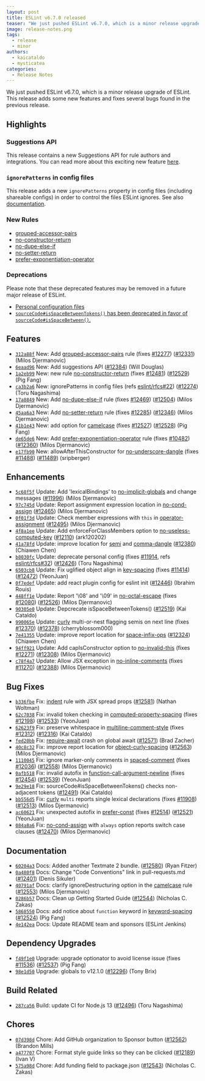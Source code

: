 ```yaml
---
layout: post
title: ESLint v6.7.0 released
teaser: "We just pushed ESLint v6.7.0, which is a minor release upgrade of ESLint. This release adds some new features and fixes several bugs found in the previous release."
image: release-notes.png
tags:
  - release
  - minor
authors:
  - kaicataldo
  - mysticatea
categories:
  - Release Notes
---
```


We just pushed ESLint v6.7.0, which is a minor release upgrade of ESLint. This release adds some new features and fixes several bugs found in the previous release.


## Highlights

### Suggestions API

This release contains a new Suggestions API for rule authors and integrations. You can read more about this exciting new feature [here](/docs/developer-guide/working-with-rules#providing-suggestions).

### `ignorePatterns` in config files

This release adds a new `ignorePatterns` property in config files (including shareable configs) in order to control the files ESLint ignores. See also [documentation](https://eslint.org/docs/user-guide/configuring#ignoring-files-and-directories).

### New Rules

* [grouped-accessor-pairs](/docs/rules/grouped-accessor-pairs)
* [no-constructor-return](/docs/rules/no-constructor-return)
* [no-dupe-else-if](/docs/rules/no-dupe-else-if)
* [no-setter-return](/docs/rules/no-setter-return)
* [prefer-exponentiation-operator](/docs/rules/prefer-exponentiation-operator)

### Deprecations

Please note that these deprecated features may be removed in a future major release of ESLint.

* [Personal configuration files](/docs/user-guide/configuring#personal-configuration-file-deprecated)
* [`sourceCode#isSpaceBetweenTokens()` has been deprecated in favor of `sourceCode#isSpaceBetween()`.](/docs/developer-guide/working-with-rules#deprecated)

## Features

* [`312a88f`](https://github.com/eslint/eslint/commit/312a88f2230082d898b7d8d82f8af63cb352e55a) New: Add [grouped-accessor-pairs](/docs/rules/grouped-accessor-pairs) rule (fixes [#12277](https://github.com/eslint/eslint/issues/12277)) ([#12331](https://github.com/eslint/eslint/issues/12331)) (Milos Djermanovic)
* [`6eaad96`](https://github.com/eslint/eslint/commit/6eaad964ff159d0a38de96c1104782ffe6858c78) New: Add suggestions API ([#12384](https://github.com/eslint/eslint/issues/12384)) (Will Douglas)
* [`1a2eb99`](https://github.com/eslint/eslint/commit/1a2eb99f11c65813bba11d6576a06cff2b823cc9) New: new rule [no-constructor-return](/docs/rules/no-constructor-return) (fixes [#12481](https://github.com/eslint/eslint/issues/12481)) ([#12529](https://github.com/eslint/eslint/issues/12529)) (Pig Fang)
* [`ca3b2a6`](https://github.com/eslint/eslint/commit/ca3b2a62c9e829dc4534bca3643d6bc729b46df0) New: ignorePatterns in config files (refs [eslint/rfcs#22](https://github.com/eslint/rfcs/issues/22)) ([#12274](https://github.com/eslint/eslint/issues/12274)) (Toru Nagashima)
* [`17a8849`](https://github.com/eslint/eslint/commit/17a8849491a983f6cb8e98da8c0c9d52ff5f2aa6) New: Add [no-dupe-else-if](/docs/rules/no-dupe-else-if) rule (fixes [#12469](https://github.com/eslint/eslint/issues/12469)) ([#12504](https://github.com/eslint/eslint/issues/12504)) (Milos Djermanovic)
* [`45aa6a3`](https://github.com/eslint/eslint/commit/45aa6a3ba3486f1b116c5daab6432d144e5ea574) New: Add [no-setter-return](/docs/rules/no-setter-return) rule (fixes [#12285](https://github.com/eslint/eslint/issues/12285)) ([#12346](https://github.com/eslint/eslint/issues/12346)) (Milos Djermanovic)
* [`41b1e43`](https://github.com/eslint/eslint/commit/41b1e4308c1cb01c8b00cc8adc36440e77854117) New: add option for [camelcase](/docs/rules/camelcase) (fixes [#12527](https://github.com/eslint/eslint/issues/12527)) ([#12528](https://github.com/eslint/eslint/issues/12528)) (Pig Fang)
* [`de65de6`](https://github.com/eslint/eslint/commit/de65de6e488112a602949e6a5d27dd4c754b003c) New: Add [prefer-exponentiation-operator](/docs/rules/prefer-exponentiation-operator) rule (fixes [#10482](https://github.com/eslint/eslint/issues/10482)) ([#12360](https://github.com/eslint/eslint/issues/12360)) (Milos Djermanovic)
* [`e17fb90`](https://github.com/eslint/eslint/commit/e17fb90f5817d16081e690eb06b7720afcb9fa2a) New: allowAfterThisConstructor for [no-underscore-dangle](/docs/rules/no-underscore-dangle) (fixes [#11488](https://github.com/eslint/eslint/issues/11488)) ([#11489](https://github.com/eslint/eslint/issues/11489)) (sripberger)




## Enhancements


* [`5c68f5f`](https://github.com/eslint/eslint/commit/5c68f5feeb4a6c0cb53ff76b2fd255b5bfa69c93) Update: Add 'lexicalBindings' to [no-implicit-globals](/docs/rules/no-implicit-globals) and change messages ([#11996](https://github.com/eslint/eslint/issues/11996)) (Milos Djermanovic)
* [`97c745d`](https://github.com/eslint/eslint/commit/97c745dc277febbea82552a4d9186e3df847f860) Update: Report assignment expression location in [no-cond-assign](/docs/rules/no-cond-assign) ([#12465](https://github.com/eslint/eslint/issues/12465)) (Milos Djermanovic)
* [`0f01f3d`](https://github.com/eslint/eslint/commit/0f01f3d0807c580631c2fdcff29192a64a870637) Update: Check member expressions with `this` in [operator-assignment](/docs/rules/operator-assignment) ([#12495](https://github.com/eslint/eslint/issues/12495)) (Milos Djermanovic)
* [`4f8a1ee`](https://github.com/eslint/eslint/commit/4f8a1ee1c26ccb5882e5e83ea7eab2f406c7476b) Update: Add enforceForClassMembers option to [no-useless-computed-key](/docs/rules/no-useless-computed-key) ([#12110](https://github.com/eslint/eslint/issues/12110)) (ark120202)
* [`41a78fd`](https://github.com/eslint/eslint/commit/41a78fd7ce245cad8ff6a96c42f5840688849427) Update: improve location for [semi](/docs/rules/semi) and [comma-dangle](/docs/rules/comma-dangle) ([#12380](https://github.com/eslint/eslint/issues/12380)) (Chiawen Chen)
* [`b8030fc`](https://github.com/eslint/eslint/commit/b8030fc23e88f57a04d955b3befd1ab0fc2c5d10) Update: deprecate personal config (fixes [#11914](https://github.com/eslint/eslint/issues/11914), refs [eslint/rfcs#32](https://github.com/eslint/rfcs/issues/32)) ([#12426](https://github.com/eslint/eslint/issues/12426)) (Toru Nagashima)
* [`6503cb8`](https://github.com/eslint/eslint/commit/6503cb8d99e549fece53b80b110e890a7978b9fd) Update: Fix uglified object align in [key-spacing](/docs/rules/key-spacing) (fixes [#11414](https://github.com/eslint/eslint/issues/11414)) ([#12472](https://github.com/eslint/eslint/issues/12472)) (YeonJuan)
* [`0f7edef`](https://github.com/eslint/eslint/commit/0f7edefdc1576d5e3e7ef89083002b0a4a31f039) Update: add react plugin config for eslint init ([#12446](https://github.com/eslint/eslint/issues/12446)) (Ibrahim Rouis)
* [`448ff1e`](https://github.com/eslint/eslint/commit/448ff1e53734c503fb9e7e6802c1c7e441d4c019) Update: Report '\08' and '\09' in [no-octal-escape](/docs/rules/no-octal-escape) (fixes [#12080](https://github.com/eslint/eslint/issues/12080)) ([#12526](https://github.com/eslint/eslint/issues/12526)) (Milos Djermanovic)
* [`90305e0`](https://github.com/eslint/eslint/commit/90305e017c2c5fba0b4b62f41b180910b4baeedb) Update: Depcrecate isSpaceBetweenTokens() ([#12519](https://github.com/eslint/eslint/issues/12519)) (Kai Cataldo)
* [`990065e`](https://github.com/eslint/eslint/commit/990065e5f58b6cc6922ab6cee5b97bfc56a6237a) Update: [curly](/docs/rules/curly) multi-or-nest flagging semis on next line (fixes [#12370](https://github.com/eslint/eslint/issues/12370)) ([#12378](https://github.com/eslint/eslint/issues/12378)) (cherryblossom000)
* [`7e41355`](https://github.com/eslint/eslint/commit/7e41355b19a8ef347620dd7c0dde491c3460937b) Update: improve report location for [space-infix-ops](/docs/rules/space-infix-ops) ([#12324](https://github.com/eslint/eslint/issues/12324)) (Chiawen Chen)
* [`94ff921`](https://github.com/eslint/eslint/commit/94ff921689115f856578159564ee1968b4b914be) Update: Add capIsConstructor option to [no-invalid-this](/docs/rules/no-invalid-this) (fixes [#12271](https://github.com/eslint/eslint/issues/12271)) ([#12308](https://github.com/eslint/eslint/issues/12308)) (Milos Djermanovic)
* [`c78f4a7`](https://github.com/eslint/eslint/commit/c78f4a73de68f81cd41132b46d4840b91599d599) Update: Allow JSX exception in [no-inline-comments](/docs/rules/no-inline-comments) (fixes [#11270](https://github.com/eslint/eslint/issues/11270)) ([#12388](https://github.com/eslint/eslint/issues/12388)) (Milos Djermanovic)




## Bug Fixes


* [`b336fbe`](https://github.com/eslint/eslint/commit/b336fbedecd85731611fdc2dfd8edb635a8b1c39) Fix: [indent](/docs/rules/indent) rule with JSX spread props ([#12581](https://github.com/eslint/eslint/issues/12581)) (Nathan Woltman)
* [`62c7038`](https://github.com/eslint/eslint/commit/62c7038a493d89e4a7b14ac673a063d09d04057b) Fix: invalid token checking in [computed-property-spacing](/docs/rules/computed-property-spacing) (fixes [#12198](https://github.com/eslint/eslint/issues/12198)) ([#12533](https://github.com/eslint/eslint/issues/12533)) (YeonJuan)
* [`62623f9`](https://github.com/eslint/eslint/commit/62623f9f611a3adb79696304760a2fd14be8afbc) Fix: preserve whitespace in [multiline-comment-style](/docs/rules/multiline-comment-style) (fixes [#12312](https://github.com/eslint/eslint/issues/12312)) ([#12316](https://github.com/eslint/eslint/issues/12316)) (Kai Cataldo)
* [`fed20bb`](https://github.com/eslint/eslint/commit/fed20bb039cf9f53adfcf93e467f418c5e958f45) Fix: [require-await](/docs/rules/require-await) crash on global await ([#12571](https://github.com/eslint/eslint/issues/12571)) (Brad Zacher)
* [`40c8c32`](https://github.com/eslint/eslint/commit/40c8c3264c7c383d98c9faf9c4cb4f8b75aee40f) Fix: improve report location for [object-curly-spacing](/docs/rules/object-curly-spacing) ([#12563](https://github.com/eslint/eslint/issues/12563)) (Milos Djermanovic)
* [`1110045`](https://github.com/eslint/eslint/commit/1110045e0d28a461e75d2f57d5f01533d59ef239) Fix: ignore marker-only comments in [spaced-comment](/docs/rules/spaced-comment) (fixes [#12036](https://github.com/eslint/eslint/issues/12036)) ([#12558](https://github.com/eslint/eslint/issues/12558)) (Milos Djermanovic)
* [`0afb518`](https://github.com/eslint/eslint/commit/0afb518d1f139376245613dddd8eaef32b52d619) Fix: invalid autofix in [function-call-argument-newline](/docs/rules/function-call-argument-newline) (fixes [#12454](https://github.com/eslint/eslint/issues/12454)) ([#12539](https://github.com/eslint/eslint/issues/12539)) (YeonJuan)
* [`9e29e18`](https://github.com/eslint/eslint/commit/9e29e189752f06362fd1956659e07834efb746a5) Fix: sourceCode#isSpaceBetweenTokens() checks non-adjacent tokens ([#12491](https://github.com/eslint/eslint/issues/12491)) (Kai Cataldo)
* [`bb556d5`](https://github.com/eslint/eslint/commit/bb556d5fd735ad2dcea322082edcc07a58105ce9) Fix: [curly](/docs/rules/curly) `multi` reports single lexical declarations (fixes [#11908](https://github.com/eslint/eslint/issues/11908)) ([#12513](https://github.com/eslint/eslint/issues/12513)) (Milos Djermanovic)
* [`ac60621`](https://github.com/eslint/eslint/commit/ac606217d4beebc35b865d14a7f9723fd21faa48) Fix: unexpected autofix in [prefer-const](/docs/rules/prefer-const) (fixes [#12514](https://github.com/eslint/eslint/issues/12514)) ([#12521](https://github.com/eslint/eslint/issues/12521)) (YeonJuan)
* [`084a8a6`](https://github.com/eslint/eslint/commit/084a8a63a749232681fefe9bdac6802efdcdc8a8) Fix: [no-cond-assign](/docs/rules/no-cond-assign) with `always` option reports switch case clauses ([#12470](https://github.com/eslint/eslint/issues/12470)) (Milos Djermanovic)




## Documentation


* [`60204a3`](https://github.com/eslint/eslint/commit/60204a3620e33a078c1c35fa2e5d839a16c627ff) Docs: Added another Textmate 2 bundle. ([#12580](https://github.com/eslint/eslint/issues/12580)) (Ryan Fitzer)
* [`0a480f8`](https://github.com/eslint/eslint/commit/0a480f8307a0e438032f484254941e6426748143) Docs: Change "Code Conventions" link in pull-requests.md ([#12401](https://github.com/eslint/eslint/issues/12401)) (Denis Sikuler)
* [`40791af`](https://github.com/eslint/eslint/commit/40791af69efde1701690637603ad37d41e15a727) Docs: clarify ignoreDestructuring option in the [camelcase](/docs/rules/camelcase) rule ([#12553](https://github.com/eslint/eslint/issues/12553)) (Milos Djermanovic)
* [`0286b57`](https://github.com/eslint/eslint/commit/0286b5730501b391c74e069db46849f0de0885d2) Docs: Clean up Getting Started Guide ([#12544](https://github.com/eslint/eslint/issues/12544)) (Nicholas C. Zakas)
* [`5868550`](https://github.com/eslint/eslint/commit/586855060afb3201f4752be8820dc85703b523a6) Docs: add notice about `function` keyword in [keyword-spacing](/docs/rules/keyword-spacing) ([#12524](https://github.com/eslint/eslint/issues/12524)) (Pig Fang)
* [`4e142ea`](https://github.com/eslint/eslint/commit/4e142ea411dfb692b6e2a69cd5f1204ade4dd58a) Docs: Update README team and sponsors (ESLint Jenkins)




## Dependency Upgrades


* [`f49f1e0`](https://github.com/eslint/eslint/commit/f49f1e0a69afa49f6548af7b2c0e6347e1ea022d) Upgrade: upgrade optionator to avoid license issue (fixes [#11536](https://github.com/eslint/eslint/issues/11536)) ([#12537](https://github.com/eslint/eslint/issues/12537)) (Pig Fang)
* [`98e1d50`](https://github.com/eslint/eslint/commit/98e1d50273f31c2a7b59772298280ed7305274c8) Upgrade: globals to v12.1.0 ([#12296](https://github.com/eslint/eslint/issues/12296)) (Tony Brix)




## Build Related


* [`287ca56`](https://github.com/eslint/eslint/commit/287ca562811d037bde09a47af7f5b9c7b741e022) Build: update CI for Node.js 13 ([#12496](https://github.com/eslint/eslint/issues/12496)) (Toru Nagashima)




## Chores


* [`07d398d`](https://github.com/eslint/eslint/commit/07d398d91d5b6d0247e58b1f8ea64bb5acd570a8) Chore: Add GitHub organization to Sponsor button ([#12562](https://github.com/eslint/eslint/issues/12562)) (Brandon Mills)
* [`a477707`](https://github.com/eslint/eslint/commit/a47770706ac59633dcd73e886d1a7282b324ee06) Chore: Format style guide links so they can be clicked ([#12189](https://github.com/eslint/eslint/issues/12189)) (Ivan V)
* [`575a98d`](https://github.com/eslint/eslint/commit/575a98d724b2688f1e9c83744c5dc9ffe9a7bfb4) Chore: Add funding field to package.json ([#12543](https://github.com/eslint/eslint/issues/12543)) (Nicholas C. Zakas)
